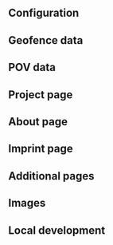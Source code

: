 
## Configuration

## Geofence data

## POV data

## Project page

## About page

## Imprint page

## Additional pages

## Images

## Local development